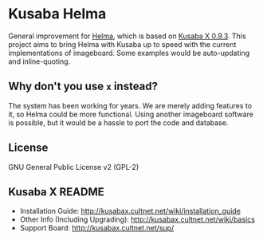 Kusaba Helma
===

General improvement for [Helma](http://helma.us/), which is based on [Kusaba X 0.9.3](http://sourceforge.net/projects/kusabax/).
This project aims to bring Helma with Kusaba up to speed with the current
implementations of imageboard. Some examples would be auto-updating and
inline-quoting.


Why don't you use `x` instead?
---

The system has been working for years. We are merely adding features to it, so
Helma could be more functional. Using another imageboard software is possible,
but it would be a hassle to port the code and database.


License
---
GNU General Public License v2 (GPL-2)


Kusaba X README
---

- Installation Guide: http://kusabax.cultnet.net/wiki/installation_guide
- Other Info (Including Upgrading): http://kusabax.cultnet.net/wiki/basics
- Support Board: http://kusabax.cultnet.net/sup/
